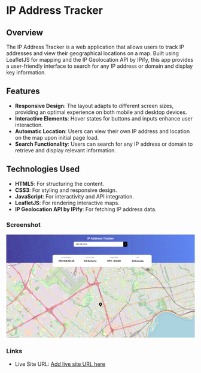 # IP Address Tracker

## Overview
The IP Address Tracker is a web application that allows users to track IP addresses and view their geographical locations 
on a map. Built using LeafletJS for mapping and the IP Geolocation API by IPify, this app provides a user-friendly 
interface to search for any IP address or domain and display key information.

## Features
- **Responsive Design**: The layout adapts to different screen sizes, providing an optimal experience on both mobile and desktop devices.
- **Interactive Elements**: Hover states for buttons and inputs enhance user interaction.
- **Automatic Location**: Users can view their own IP address and location on the map upon initial page load.
- **Search Functionality**: Users can search for any IP address or domain to retrieve and display relevant information.

## Technologies Used
- **HTML5**: For structuring the content.
- **CSS3**: For styling and responsive design.
- **JavaScript**: For interactivity and API integration.
- **LeafletJS**: For rendering interactive maps.
- **IP Geolocation API by IPify**: For fetching IP address data.

### Screenshot

![](./screenshots/c4aee490-3815-4357-9b02-050f23693fe1.png)

### Links

- Live Site URL: [Add live site URL here](https://your-live-site-url.com)